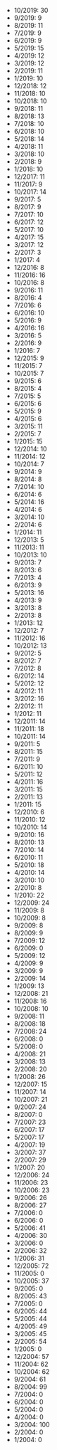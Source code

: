 *  10/2019: 30
*  9/2019: 9
*  8/2019: 11
*  7/2019: 9
*  6/2019: 9
*  5/2019: 15
*  4/2019: 12
*  3/2019: 12
*  2/2019: 11
*  1/2019: 10
*  12/2018: 12
*  11/2018: 10
*  10/2018: 10
*  9/2018: 11
*  8/2018: 13
*  7/2018: 10
*  6/2018: 10
*  5/2018: 14
*  4/2018: 11
*  3/2018: 10
*  2/2018: 9
*  1/2018: 10
*  12/2017: 11
*  11/2017: 9
*  10/2017: 14
*  9/2017: 5
*  8/2017: 9
*  7/2017: 10
*  6/2017: 12
*  5/2017: 10
*  4/2017: 15
*  3/2017: 12
*  2/2017: 3
*  1/2017: 4
*  12/2016: 8
*  11/2016: 16
*  10/2016: 8
*  9/2016: 11
*  8/2016: 4
*  7/2016: 6
*  6/2016: 10
*  5/2016: 9
*  4/2016: 16
*  3/2016: 5
*  2/2016: 9
*  1/2016: 7
*  12/2015: 9
*  11/2015: 7
*  10/2015: 7
*  9/2015: 6
*  8/2015: 4
*  7/2015: 5
*  6/2015: 6
*  5/2015: 9
*  4/2015: 6
*  3/2015: 11
*  2/2015: 7
*  1/2015: 15
*  12/2014: 10
*  11/2014: 12
*  10/2014: 7
*  9/2014: 9
*  8/2014: 8
*  7/2014: 10
*  6/2014: 6
*  5/2014: 16
*  4/2014: 6
*  3/2014: 10
*  2/2014: 6
*  1/2014: 11
*  12/2013: 5
*  11/2013: 11
*  10/2013: 10
*  9/2013: 7
*  8/2013: 6
*  7/2013: 4
*  6/2013: 9
*  5/2013: 16
*  4/2013: 9
*  3/2013: 8
*  2/2013: 8
*  1/2013: 12
*  12/2012: 7
*  11/2012: 16
*  10/2012: 13
*  9/2012: 5
*  8/2012: 7
*  7/2012: 8
*  6/2012: 14
*  5/2012: 12
*  4/2012: 11
*  3/2012: 16
*  2/2012: 11
*  1/2012: 11
*  12/2011: 14
*  11/2011: 18
*  10/2011: 14
*  9/2011: 5
*  8/2011: 15
*  7/2011: 9
*  6/2011: 10
*  5/2011: 12
*  4/2011: 16
*  3/2011: 15
*  2/2011: 13
*  1/2011: 15
*  12/2010: 6
*  11/2010: 12
*  10/2010: 14
*  9/2010: 16
*  8/2010: 13
*  7/2010: 14
*  6/2010: 11
*  5/2010: 18
*  4/2010: 14
*  3/2010: 10
*  2/2010: 8
*  1/2010: 22
*  12/2009: 24
*  11/2009: 8
*  10/2009: 8
*  9/2009: 8
*  8/2009: 9
*  7/2009: 12
*  6/2009: 0
*  5/2009: 12
*  4/2009: 9
*  3/2009: 9
*  2/2009: 14
*  1/2009: 13
*  12/2008: 21
*  11/2008: 16
*  10/2008: 10
*  9/2008: 11
*  8/2008: 18
*  7/2008: 24
*  6/2008: 0
*  5/2008: 0
*  4/2008: 21
*  3/2008: 13
*  2/2008: 20
*  1/2008: 26
*  12/2007: 15
*  11/2007: 14
*  10/2007: 21
*  9/2007: 24
*  8/2007: 0
*  7/2007: 23
*  6/2007: 17
*  5/2007: 17
*  4/2007: 19
*  3/2007: 37
*  2/2007: 29
*  1/2007: 20
*  12/2006: 24
*  11/2006: 23
*  10/2006: 23
*  9/2006: 26
*  8/2006: 27
*  7/2006: 0
*  6/2006: 0
*  5/2006: 41
*  4/2006: 30
*  3/2006: 0
*  2/2006: 32
*  1/2006: 31
*  12/2005: 72
*  11/2005: 0
*  10/2005: 37
*  9/2005: 0
*  8/2005: 43
*  7/2005: 0
*  6/2005: 44
*  5/2005: 44
*  4/2005: 49
*  3/2005: 45
*  2/2005: 54
*  1/2005: 0
*  12/2004: 57
*  11/2004: 62
*  10/2004: 62
*  9/2004: 61
*  8/2004: 99
*  7/2004: 0
*  6/2004: 0
*  5/2004: 0
*  4/2004: 0
*  3/2004: 100
*  2/2004: 0
*  1/2004: 0